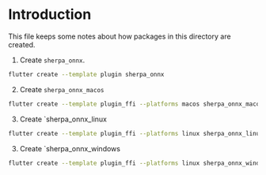 # Introduction

This file keeps some notes about how packages in this directory
are created.

1. Create `sherpa_onnx`.

```bash
flutter create --template plugin sherpa_onnx
```

2. Create `sherpa_onnx_macos`

```bash
flutter create --template plugin_ffi --platforms macos sherpa_onnx_macos
```

3. Create `sherpa_onnx_linux

```bash
flutter create --template plugin_ffi --platforms linux sherpa_onnx_linux
```

3. Create `sherpa_onnx_windows

```bash
flutter create --template plugin_ffi --platforms linux sherpa_onnx_windows
```
